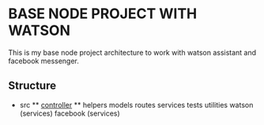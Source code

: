 # BASE NODE PROJECT WITH WATSON

This is my base node project architecture to work with watson assistant and facebook messenger.

## Structure

* src
** [controller](http://google.com)
** helpers
  models
  routes
  services
  tests
  utilities
  watson (services)
  facebook (services)
